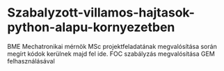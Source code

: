 # Szabalyzott-villamos-hajtasok-python-alapu-kornyezetben
BME Mechatronikai mérnök MSc projektfeladatának megvalósítása során megírt kódok kerülnek majd fel ide. FOC szabályzás megvalósítása GEM felhasználásával
